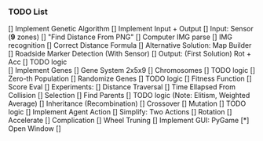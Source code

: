### TODO List

[] Implement Genetic Algorithm
    [] Implement Input + Output
        [] Input: Sensor (**9** zones)
            [] "Find Distance From PNG"
                [] Computer IMG parse
                [] IMG recognition
                [] Correct Distance Formula
            [] Alternative Solution: Map Builder
                [] Roadside Marker Detection (With Sensor)
        [] Output: (First Solution) Rot + Acc
            [] TODO logic  
    [] Implement Genes
        [] Gene System 2x5x9
            [] Chromosomes
            [] TODO logic
        [] Zero-th Population
            [] Randomize Genes
                [] TODO logic
    [] Fitness Function
        [] Score Eval
            [] Experiments:
                [] Distance Traversal
                [] Time Ellapsed From Collision
    [] Selection
        [] Find Parents
        [] TODO logic (Note: Elitism, Weighted Average)
    [] Inheritance (Recombination)
        [] Crossover
    [] Mutation
        [] TODO logic
    [] Implement Agent Action
        [] Simplify: Two Actions
            [] Rotation
            [] Accelerate
        [] Complication
            [] Wheel Truning
[] Implement GUI: PyGame
    [*] Open Window
    [] 
 
